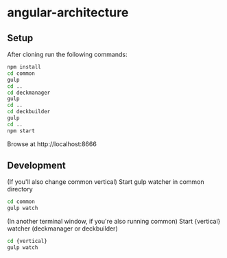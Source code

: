 # angular-architecture

## Setup

After cloning run the following commands:

```bash
npm install
cd common
gulp
cd ..
cd deckmanager
gulp
cd ..
cd deckbuilder
gulp
cd ..
npm start
```

Browse at http://localhost:8666

## Development

(If you'll also change common vertical)
Start gulp watcher in common directory
```bash
cd common
gulp watch
```

(In another terminal window, if you're also running common)
Start {vertical} watcher (deckmanager or deckbuilder)
```bash
cd {vertical}
gulp watch
```